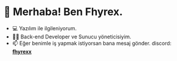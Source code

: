 <!--
:)
-->

<!DOCTYPE html>
<html>
<head>
</head>
<body>
<h1>👋 Merhaba! Ben Fhyrex.</h1>
<ul>
<li>💻 Yazılım ile ilgileniyorum.</li>
<li>👨‍💻 Back-end Developer ve Sunucu yöneticisiyim.</li>
<li>📫 Eğer benimle iş yapmak istiyorsan bana mesaj gönder. discord: <a href="https://discord.gg/2evpFX22TB"><b>fhyrexx</b></a></li>
</ul>
</body>
</html>
